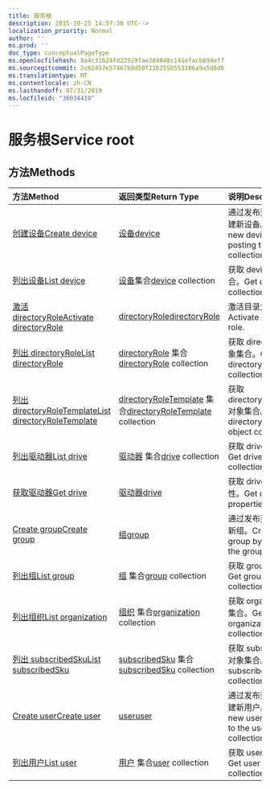 ```yaml
---
title: 服务根
description: 2015-10-25 14:57:30 UTC-->
localization_priority: Normal
author: ''
ms.prod: ''
doc_type: conceptualPageType
ms.openlocfilehash: 8a4c31b24fd22929fae3d4848c141efacb894ef7
ms.sourcegitcommit: 2c62457e57467b8d50f21b255b553106a9a5d8d6
ms.translationtype: MT
ms.contentlocale: zh-CN
ms.lasthandoff: 07/31/2019
ms.locfileid: "36034410"
---
```

# <a name="service-root"></a><span data-ttu-id="756b8-103">服务根</span><span class="sxs-lookup"><span data-stu-id="756b8-103">Service root</span></span>


## <a name="methods"></a><span data-ttu-id="756b8-104">方法</span><span class="sxs-lookup"><span data-stu-id="756b8-104">Methods</span></span>



| <span data-ttu-id="756b8-105">方法</span><span class="sxs-lookup"><span data-stu-id="756b8-105">Method</span></span>           | <span data-ttu-id="756b8-106">返回类型</span><span class="sxs-lookup"><span data-stu-id="756b8-106">Return Type</span></span>    |<span data-ttu-id="756b8-107">说明</span><span class="sxs-lookup"><span data-stu-id="756b8-107">Description</span></span>|
|:---------------|:--------|:----------|
|[<span data-ttu-id="756b8-108">创建设备</span><span class="sxs-lookup"><span data-stu-id="756b8-108">Create device</span></span>](../api/device-post-devices.md) |[<span data-ttu-id="756b8-109">设备</span><span class="sxs-lookup"><span data-stu-id="756b8-109">device</span></span>](device.md)| <span data-ttu-id="756b8-110">通过发布到设备集合创建新设备。</span><span class="sxs-lookup"><span data-stu-id="756b8-110">Create a new device by posting to the devices collection.</span></span>|
|[<span data-ttu-id="756b8-111">列出设备</span><span class="sxs-lookup"><span data-stu-id="756b8-111">List device</span></span>](../api/device-list.md) | <span data-ttu-id="756b8-112">[设备](device.md)集合</span><span class="sxs-lookup"><span data-stu-id="756b8-112">[device](device.md) collection</span></span> |<span data-ttu-id="756b8-113">获取 device 对象集合。</span><span class="sxs-lookup"><span data-stu-id="756b8-113">Get device object collection.</span></span> |
|[<span data-ttu-id="756b8-114">激活 directoryRole</span><span class="sxs-lookup"><span data-stu-id="756b8-114">Activate directoryRole</span></span>](../api/directoryrole-post-directoryroles.md) | [<span data-ttu-id="756b8-115">directoryRole</span><span class="sxs-lookup"><span data-stu-id="756b8-115">directoryRole</span></span>](directoryrole.md) |<span data-ttu-id="756b8-116">激活目录角色。</span><span class="sxs-lookup"><span data-stu-id="756b8-116">Activate a directory role.</span></span> |
|[<span data-ttu-id="756b8-117">列出 directoryRole</span><span class="sxs-lookup"><span data-stu-id="756b8-117">List directoryRole</span></span>](../api/directoryrole-list.md) | <span data-ttu-id="756b8-118">[directoryRole](directoryrole.md) 集合</span><span class="sxs-lookup"><span data-stu-id="756b8-118">[directoryRole](directoryrole.md) collection</span></span> |<span data-ttu-id="756b8-119">获取 directoryRole 对象集合。</span><span class="sxs-lookup"><span data-stu-id="756b8-119">Get directoryRole object collection.</span></span> |
|[<span data-ttu-id="756b8-120">列出 directoryRoleTemplate</span><span class="sxs-lookup"><span data-stu-id="756b8-120">List directoryRoleTemplate</span></span>](../api/directoryroletemplate-list.md) | <span data-ttu-id="756b8-121">[directoryRoleTemplate](directoryroletemplate.md) 集合</span><span class="sxs-lookup"><span data-stu-id="756b8-121">[directoryRoleTemplate](directoryroletemplate.md) collection</span></span> |<span data-ttu-id="756b8-122">获取 directoryRoleTemplate 对象集合。</span><span class="sxs-lookup"><span data-stu-id="756b8-122">Get directoryRoleTemplate object collection.</span></span> |
|[<span data-ttu-id="756b8-123">列出驱动器</span><span class="sxs-lookup"><span data-stu-id="756b8-123">List drive</span></span>](../api/drive-list.md) | <span data-ttu-id="756b8-124">[驱动器](drive.md) 集合</span><span class="sxs-lookup"><span data-stu-id="756b8-124">[drive](drive.md) collection</span></span> |<span data-ttu-id="756b8-125">获取 drive 对象集合。</span><span class="sxs-lookup"><span data-stu-id="756b8-125">Get drive object collection.</span></span> |
|[<span data-ttu-id="756b8-126">获取驱动器</span><span class="sxs-lookup"><span data-stu-id="756b8-126">Get drive</span></span>](../api/drive-get.md) | [<span data-ttu-id="756b8-127">驱动器</span><span class="sxs-lookup"><span data-stu-id="756b8-127">drive</span></span>](drive.md)  |<span data-ttu-id="756b8-128">获取 drive 对象的属性。</span><span class="sxs-lookup"><span data-stu-id="756b8-128">Get drive object properties.</span></span> |
|[<span data-ttu-id="756b8-129">Create group</span><span class="sxs-lookup"><span data-stu-id="756b8-129">Create group</span></span>](../api/group-post-groups.md) |[<span data-ttu-id="756b8-130">组</span><span class="sxs-lookup"><span data-stu-id="756b8-130">group</span></span>](group.md)| <span data-ttu-id="756b8-131">通过发布到组集合创建新组。</span><span class="sxs-lookup"><span data-stu-id="756b8-131">Create a new group by posting to the groups collection.</span></span>|
|[<span data-ttu-id="756b8-132">列出组</span><span class="sxs-lookup"><span data-stu-id="756b8-132">List group</span></span>](../api/group-list.md) | <span data-ttu-id="756b8-133">[组](group.md) 集合</span><span class="sxs-lookup"><span data-stu-id="756b8-133">[group](group.md) collection</span></span> |<span data-ttu-id="756b8-134">获取 group 对象集合。</span><span class="sxs-lookup"><span data-stu-id="756b8-134">Get group object collection.</span></span> |
|[<span data-ttu-id="756b8-135">列出组织</span><span class="sxs-lookup"><span data-stu-id="756b8-135">List organization</span></span>](../api/organization-get.md) | <span data-ttu-id="756b8-136">[组织](organization.md) 集合</span><span class="sxs-lookup"><span data-stu-id="756b8-136">[organization](organization.md) collection</span></span> |<span data-ttu-id="756b8-137">获取 organization 对象集合。</span><span class="sxs-lookup"><span data-stu-id="756b8-137">Get organization object collection.</span></span> |
|[<span data-ttu-id="756b8-138">列出 subscribedSku</span><span class="sxs-lookup"><span data-stu-id="756b8-138">List subscribedSku</span></span>](../api/subscribedsku-list.md) | <span data-ttu-id="756b8-139">[subscribedSku](subscribedsku.md) 集合</span><span class="sxs-lookup"><span data-stu-id="756b8-139">[subscribedSku](subscribedsku.md) collection</span></span> |<span data-ttu-id="756b8-140">获取 subscribedSku 对象集合。</span><span class="sxs-lookup"><span data-stu-id="756b8-140">Get subscribedSku object collection.</span></span> |
|[<span data-ttu-id="756b8-141">Create user</span><span class="sxs-lookup"><span data-stu-id="756b8-141">Create user</span></span>](../api/user-post-users.md) |[<span data-ttu-id="756b8-142">user</span><span class="sxs-lookup"><span data-stu-id="756b8-142">user</span></span>](user.md)| <span data-ttu-id="756b8-143">通过发布到用户集合创建新用户。</span><span class="sxs-lookup"><span data-stu-id="756b8-143">Create a new user by posting to the users collection.</span></span>|
|[<span data-ttu-id="756b8-144">列出用户</span><span class="sxs-lookup"><span data-stu-id="756b8-144">List user</span></span>](../api/user-list.md) | <span data-ttu-id="756b8-145">[用户](user.md) 集合</span><span class="sxs-lookup"><span data-stu-id="756b8-145">[user](user.md) collection</span></span> |<span data-ttu-id="756b8-146">获取 user 对象集合。</span><span class="sxs-lookup"><span data-stu-id="756b8-146">Get user object collection.</span></span> |

<!-- uuid: 8fcb5dbc-d5aa-4681-8e31-b001d5168d79
2015-10-25 14:57:30 UTC -->
<!-- {
  "type": "#page.annotation",
  "description": "Service root",
  "keywords": "",
  "section": "documentation",
  "tocPath": ""
}-->
